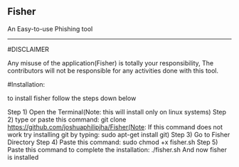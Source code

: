 ## Fisher
An Easy-to-use Phishing tool
_________________________________________________________________________________________________________________________________________________________
#DISCLAIMER

Any misuse of the application(Fisher) is totally your responsibility, The contributors will not be responsible for any activities done with this tool.

#Installation:

to install fisher follow the steps down below

Step 1) Open the Terminal(Note: this will install only on linux systems)
Step 2) type or paste this command: git clone https://github.com/joshuaphilipjha/Fisher(Note: If this command does not work try installing git by typing: sudo apt-get install git)
Step 3) Go to Fisher Directory
Step 4) Paste this command: sudo chmod +x fisher.sh
Step 5) Paste this command to complete the installation: ./fisher.sh
        And now fisher is installed
